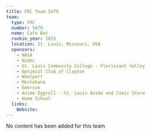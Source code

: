 ```yaml
---
title: FRC Team 5479
team:
  type: FRC
  number: 5479
  name: Cafe Bot
  rookie_year: 2015
  location: St. Louis, Missouri, USA
  sponsors:
    - NASA
    - Nidec
    - St. Louis Community College - Florissant Valley
    - Optimist Club of Clayton
    - Woolpert
    - Mechakana
    - Emerson
    - Anime Eggroll - St. Louis Anime and Comic Store
    - Home School
  links:
    Website: 
---
```

No content has been added for this team